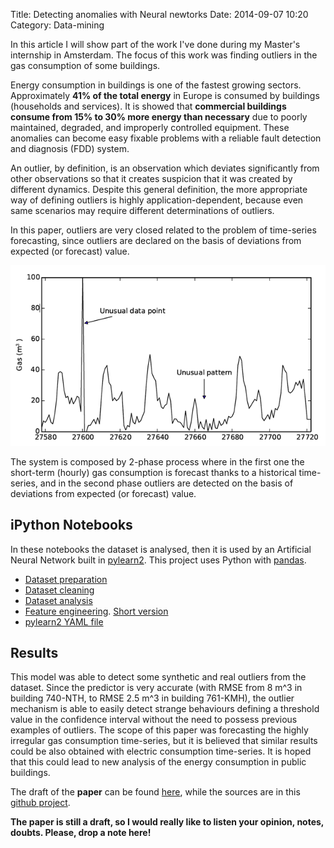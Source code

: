 Title: Detecting anomalies with Neural newtorks
Date: 2014-09-07 10:20
Category: Data-mining

In this article I will show part of the work I've done during my Master's internship in Amsterdam. The focus of this work was finding outliers in the gas consumption of some buildings. 

Energy consumption in buildings is one of the fastest growing sectors. Approximately __41% of the total energy__ in Europe is consumed by buildings (households and services). It is showed that __commercial buildings consume from 15% to 30% more energy than necessary__ due to poorly maintained, degraded, and improperly controlled equipment. These anomalies can become easy fixable problems with a reliable fault detection and diagnosis (FDD) system. 


An outlier, by definition, is an observation which deviates significantly from other observations so that it creates suspicion that it was created by different dynamics. Despite this general definition, the more appropriate way of defining
outliers is highly application-dependent, because even same scenarios may require different determinations of outliers.

In this paper, outliers are very closed related to the problem of time-series forecasting, since outliers are declared on the basis of deviations from expected (or forecast) value.

![outliers](/images/outliers.png)

The system is composed by 2-phase process where in the first one the short-term (hourly) gas consumption is
forecast thanks to a historical time-series, and in the second phase outliers are detected on the basis of deviations from expected (or forecast) value.

## iPython Notebooks

In these notebooks the dataset is analysed, then it is used by an Artificial Neural Network built in [pylearn2](https://github.com/lisa-lab/pylearn2). This project uses Python with [pandas](http://pandas.pydata.org/).

* [Dataset preparation](http://nbviewer.ipython.org/github/denadai2/energyUva/blob/master/notebooks/0-Data%2BWeather%2BHolidays.ipynb)
* [Dataset cleaning](http://nbviewer.ipython.org/github/denadai2/energyUva/blob/master/notebooks/1-Dataset_cleaning.ipynb)
* [Dataset analysis](http://nbviewer.ipython.org/github/denadai2/energyUva/blob/master/notebooks/2-Dataset%20analysis.ipynb)
* [Feature engineering](http://nbviewer.ipython.org/github/denadai2/energyUva/blob/master/notebooks/3-Feature%20engineering.ipynb). [Short version](http://nbviewer.ipython.org/github/denadai2/energyUva/blob/master/notebooks/3bis-%20Regression%20short%20version.ipynb)
* [pylearn2 YAML file](https://github.com/denadai2/energyUva/blob/master/NN_static_MLSE.yaml)


## Results

This model was able to detect some synthetic and real outliers from the dataset.  Since the predictor is very accurate (with RMSE from 8 m^3 in building 740-NTH, to RMSE 2.5 m^3 in building 761-KMH), the outlier mechanism is able to easily detect strange behaviours defining a threshold value in the confidence interval without the need to possess previous examples of outliers. The scope of this paper was forecasting the highly irregular gas consumption time-series, but it is believed that similar results could be also obtained with electric consumption time-series. It is hoped that this could lead to new analysis of the energy consumption in public buildings.

The draft of the __paper__ can be found [here](https://github.com/denadai2/energyUva/blob/master/paperEnergy/paperv2_2.pdf), while the sources are in this [github project](https://github.com/denadai2/energyUva).

__The paper is still a draft, so I would really like to listen your opinion, notes, doubts. Please, drop a note here!__







